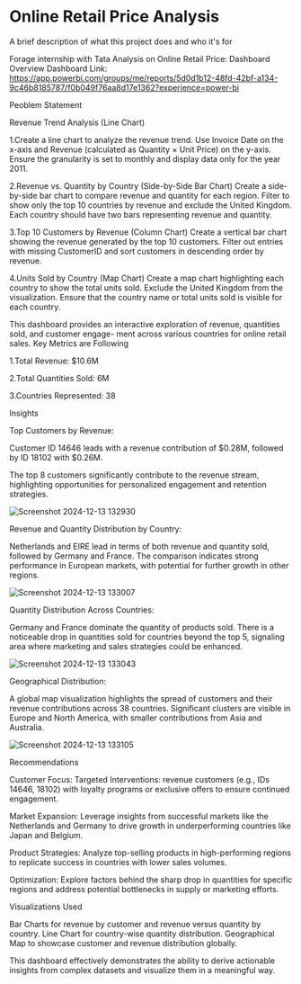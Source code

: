  
# Online Retail Price Analysis
 
A brief description of what this project does and who it's for
 
Forage internship with Tata
Analysis on Online Retail Price: Dashboard Overview
 Dashboard Link: https://app.powerbi.com/groups/me/reports/5d0d1b12-48fd-42bf-a134-9c46b8185787/f0b049f76aa8d17e1362?experience=power-bi

Peoblem Statement

Revenue Trend Analysis (Line Chart)

 1.Create a line chart to analyze the revenue trend.
 Use Invoice Date on the x-axis and Revenue (calculated as Quantity × Unit Price) on the y-axis.
 Ensure the granularity is set to monthly and display data only for the year 2011.

2.Revenue vs. Quantity by Country (Side-by-Side Bar Chart)
 Create a side-by-side bar chart to compare revenue and quantity for each region. 
 Filter to show only the top 10 countries by revenue and exclude the United Kingdom. 
 Each country should have two bars representing revenue and quantity.

3.Top 10 Customers by Revenue (Column Chart)
 Create a vertical bar chart showing the revenue generated by the top 10 customers.
 Filter out entries with missing CustomerID and sort customers in descending order by revenue.

 4.Units Sold by Country (Map Chart)
 Create a map chart highlighting each country to show the total units sold. 
 Exclude the United Kingdom from the visualization. 
 Ensure that the country name or total units sold is visible for each country.

This dashboard provides an interactive exploration of revenue, quantities sold, and customer engage-  ment across various countries for online retail sales. 
Key Metrics are Following 

  1.Total Revenue: $10.6M

  2.Total Quantities Sold: 6M

  3.Countries Represented: 38

Insights

Top Customers by Revenue:

Customer ID 14646 leads with a revenue contribution of $0.28M, followed by ID 18102 with $0.26M.

The top 8 customers significantly contribute to the revenue stream, highlighting opportunities for personalized engagement and retention strategies.

 ![Screenshot 2024-12-13 132930](https://github.com/user-attachments/assets/c6fe101c-d399-40ee-b25e-590a5ca23525)



Revenue and Quantity Distribution by Country:

  Netherlands and EIRE lead in terms of both revenue and quantity sold, followed by Germany and France.
  The comparison indicates strong performance in European markets, with potential for further growth in other regions.

 
  ![Screenshot 2024-12-13 133007](https://github.com/user-attachments/assets/8bb90b9c-0467-4f40-b4fe-7ba8aff4caed)


Quantity Distribution Across Countries:

 Germany and France dominate the quantity of products sold. 
 There is a noticeable drop in quantities sold for countries beyond the top 5, signaling area
 where marketing and sales strategies could be enhanced.

  ![Screenshot 2024-12-13 133043](https://github.com/user-attachments/assets/2f868a63-e124-4dc1-b64f-150e235fdc25)

 
Geographical Distribution:

  A global map visualization highlights the spread of customers and their revenue contributions across 38 countries.
  Significant clusters are visible in Europe and North America, with smaller contributions from Asia and Australia.
  
 ![Screenshot 2024-12-13 133105](https://github.com/user-attachments/assets/26c1033b-230a-45fd-b85a-74ad1be2288e)

Recommendations
 
 Customer Focus:
 Targeted Interventions:
 revenue customers (e.g., IDs 14646, 18102) with loyalty programs or exclusive offers to ensure continued engagement.

  Market Expansion:
   Leverage insights from successful markets like the Netherlands and Germany to drive growth in underperforming countries like Japan and Belgium.

  Product Strategies:
   Analyze top-selling products in high-performing regions to replicate success in countries with lower sales volumes.

 Optimization:
   Explore factors behind the sharp drop in quantities for specific regions and address potential bottlenecks in supply or marketing efforts.

 Visualizations Used

 Bar Charts for revenue by customer and revenue versus quantity by country.
 Line Chart for country-wise quantity distribution.
 Geographical Map to showcase customer and revenue distribution globally.

This dashboard effectively demonstrates the ability to derive actionable insights from complex datasets and visualize them in a meaningful way.
 


